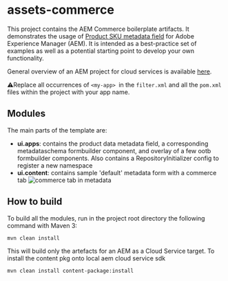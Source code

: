 # assets-commerce

This project contains the AEM Commerce boilerplate artifacts. It demonstrates the usage of [Product SKU metadata field](https://github.com/amalhotr_adobe/assets-commerce/tree/main/ui.apps/src/main/content/jcr_root/apps/commerce/ui/components/productdata) for Adobe Experience Manager (AEM). It is intended as a best-practice set of examples as well as a potential starting point to develop your own functionality.

General overview of an AEM project for cloud services is available [here](https://experienceleague.adobe.com/en/docs/experience-manager-cloud-service/content/implementing/developing/aem-project-content-package-structure).

⚠️Replace all occurrences of `<my-app> `in the `filter.xml` and all the `pom.xml` files within the project with your app name. 

## Modules

The main parts of the template are:

* **ui.apps**: contains the product data metadata field, a corresponding metadataschema formbuilder component, and overlay of a few ootb formbuilder components. Also contains a RepositoryInitializer config to register a new namespace
* **ui.content**: contains sample 'default' metadata form with a commerce tab
![commerce tab in metadata](files/metadata-tab.png "Commerce Tab")

## How to build

To build all the modules, run in the project root directory the following command with Maven 3:

    mvn clean install

This will build only the artefacts for an AEM as a Cloud Service target. To install the content pkg onto local aem cloud service sdk

    mvn clean install content-package:install
